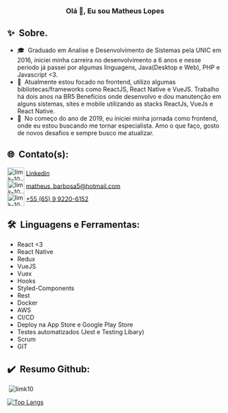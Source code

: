 <link rel="stylesheet" href="https://cdn.jsdelivr.net/gh/devicons/devicon@master/devicon.min.css">

<h3 align="center">Olá&nbsp;👋, Eu sou Matheus Lopes</h3>

## ✨&nbsp;&nbsp;Sobre.

- 🎓&nbsp;&nbsp;Graduado em Analise e Desenvolvimento de Sistemas pela UNIC em 2016, iniciei minha carreira no desenvolvimento a 6 anos e nesse periodo já passei por algumas linguagens, Java(Desktop e Web), PHP e Javascript <3.
- 🔭&nbsp;&nbsp;Atualmente estou focado no frontend, utilizo algumas bibliotecas/frameworks como ReactJS, React Native e VueJS. Trabalho há dois anos na BR5 Benefícios onde desenvolvo e dou manutenção em alguns sistemas, sites e mobile utilizando as stacks ReactJs, VueJs e React Native.
- 🎯&nbsp;&nbsp;No começo do ano de 2019, eu iniciei minha jornada como frontend, onde eu estou buscando me tornar especialista. Amo o que faço, gosto de novos desafios e sempre busco me atualizar.


## 🌐&nbsp;&nbsp;Contato(s):

<p align="left">
<img align="center" src="https://cdn.jsdelivr.net/npm/simple-icons@3.0.1/icons/linkedin.svg" alt="limk-10" height="30" width="40" /> <a href="https://www.linkedin.com/in/matheus-lopes-394240151/" target="_blank">Linkedin</a> </br>
<img align="center" src="https://cdn.jsdelivr.net/npm/font-awesome-svg-icons@0.1.0/svg/envelope.svg" alt="limk-10" height="30" width="40" /> <a href="mailto: matheus_barbosa5@hotmail.com" target="_blank">matheus_barbosa5@hotmail.com</a> </br>
<img align="center" src="https://www.flaticon.com/svg/static/icons/svg/254/254409.svg" alt="limk-10" height="30" width="40" /> <a href="https://api.whatsapp.com/send?phone=5565992206152" target="_blank">+55 (65) 9 9220-6152</a>
</p>


## 🛠️&nbsp;&nbsp;Linguagens e Ferramentas:

- React <3
- React Native
- Redux
- VueJS
- Vuex
- Hooks
- Styled-Components
- Rest
- Docker
- AWS
- CI/CD
- Deploy na App Store e Google Play Store
- Testes automatizados (Jest e Testing Libary)
- Scrum
- GIT


## ✔️&nbsp;&nbsp;Resumo Github:

<p>&nbsp;<img align="justify" src="https://github-readme-stats.vercel.app/api?username=limk10&show_icons=true&locale=en&=true&theme=dark" alt="limk10" /></p>

[![Top Langs](https://github-readme-stats.vercel.app/api/top-langs/?username=limk10&layout=compact&how_icons=true&theme=dark)](https://github.com/anuraghazra/github-readme-stats)


